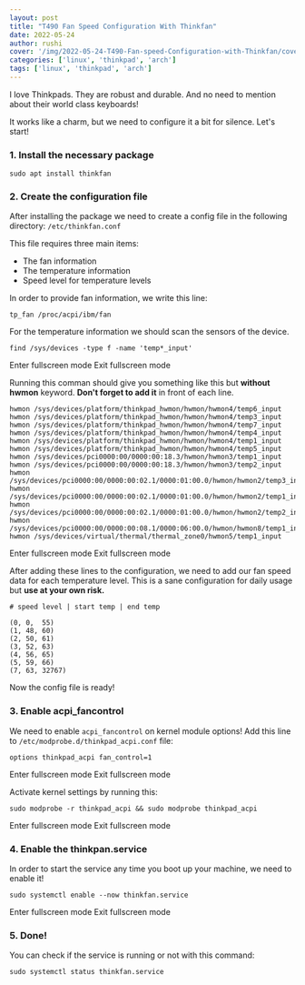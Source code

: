 ```yaml
---
layout: post
title: "T490 Fan Speed Configuration With Thinkfan"
date: 2022-05-24
author: rushi
cover: '/img/2022-05-24-T490-Fan-speed-Configuration-with-Thinkfan/cover.jpg'
categories: ['linux', 'thinkpad', 'arch']
tags: ['linux', 'thinkpad', 'arch']
---
```


I love Thinkpads. They are robust and durable. And no need to mention about their world class keyboards!

It works like a charm, but we need to configure it a bit for silence. Let's start!

### 1\. Install the necessary package  

```
sudo apt install thinkfan
```


### [](https://dev.to/uguremirmustafa/thinkpad-l14-fan-speed-configuration-with-thinkfan-4ch5#2-create-the-configuration-file)2\. Create the configuration file

After installing the package we need to create a config file in the following directory: `/etc/thinkfan.conf`

This file requires three main items:

-   The fan information
-   The temperature information
-   Speed level for temperature levels

In order to provide fan information, we write this line:

`tp_fan /proc/acpi/ibm/fan`

For the temperature information we should scan the sensors of the device.  

```
find /sys/devices -type f -name 'temp*_input'
```

Enter fullscreen mode Exit fullscreen mode

Running this comman should give you something like this but **without hwmon** keyword. **Don't forget to add it** in front of each line.  

```
hwmon /sys/devices/platform/thinkpad_hwmon/hwmon/hwmon4/temp6_input
hwmon /sys/devices/platform/thinkpad_hwmon/hwmon/hwmon4/temp3_input
hwmon /sys/devices/platform/thinkpad_hwmon/hwmon/hwmon4/temp7_input
hwmon /sys/devices/platform/thinkpad_hwmon/hwmon/hwmon4/temp4_input
hwmon /sys/devices/platform/thinkpad_hwmon/hwmon/hwmon4/temp1_input
hwmon /sys/devices/platform/thinkpad_hwmon/hwmon/hwmon4/temp5_input
hwmon /sys/devices/pci0000:00/0000:00:18.3/hwmon/hwmon3/temp1_input
hwmon /sys/devices/pci0000:00/0000:00:18.3/hwmon/hwmon3/temp2_input
hwmon /sys/devices/pci0000:00/0000:00:02.1/0000:01:00.0/hwmon/hwmon2/temp3_input
hwmon /sys/devices/pci0000:00/0000:00:02.1/0000:01:00.0/hwmon/hwmon2/temp1_input
hwmon /sys/devices/pci0000:00/0000:00:02.1/0000:01:00.0/hwmon/hwmon2/temp2_input
hwmon /sys/devices/pci0000:00/0000:00:08.1/0000:06:00.0/hwmon/hwmon8/temp1_input
hwmon /sys/devices/virtual/thermal/thermal_zone0/hwmon5/temp1_input
```

Enter fullscreen mode Exit fullscreen mode

After adding these lines to the configuration, we need to add our fan speed data for each temperature level. This is a sane configuration for daily usage but **use at your own risk.**  

```
# speed level | start temp | end temp

(0, 0,  55)
(1, 48, 60)
(2, 50, 61)
(3, 52, 63)
(4, 56, 65)
(5, 59, 66)
(7, 63, 32767)
```

Now the config file is ready!

### 3\. Enable acpi\_fancontrol

We need to enable `acpi_fancontrol` on kernel module options! Add this line to `/etc/modprobe.d/thinkpad_acpi.conf` file:  

```
options thinkpad_acpi fan_control=1
```

Enter fullscreen mode Exit fullscreen mode

Activate kernel settings by running this:  

```
sudo modprobe -r thinkpad_acpi && sudo modprobe thinkpad_acpi
```

Enter fullscreen mode Exit fullscreen mode

### 4\. Enable the thinkpan.service

In order to start the service any time you boot up your machine, we need to enable it!  

```
sudo systemctl enable --now thinkfan.service
```

Enter fullscreen mode Exit fullscreen mode

### 5\. Done!

You can check if the service is running or not with this command:  

```
sudo systemctl status thinkfan.service
```
